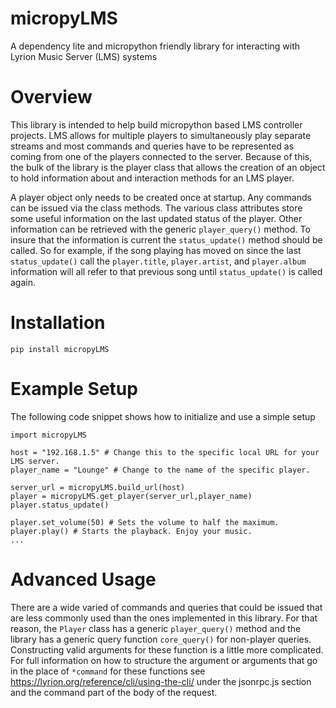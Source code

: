 # micropyLMS

A dependency lite and micropython friendly library for interacting with Lyrion Music Server (LMS) systems

# Overview

This library is intended to help build micropython based LMS controller projects. LMS allows for multiple players to simultaneously play separate streams and most commands and queries have to be represented as coming from one of the players connected to the server. Because of this, the bulk of the library is the player class that allows the creation of an object to hold information about and interaction methods for an LMS player. 

A player object only needs to be created once at startup. Any commands can be issued via the class methods. The various class attributes store some useful information on the last updated status of the player. Other information can be retrieved with the generic ``player_query()`` method. To insure that the information is current the ``status_update()`` method should be called. So for example, if the song playing has moved on since the last ``status_update()`` call the ``player.title``, ``player.artist``, and ``player.album`` information will all refer to that previous song until ``status_update()`` is called again.

# Installation

``pip install micropyLMS``

# Example Setup

The following code snippet shows how to initialize and use a simple setup
```
import micropyLMS

host = "192.168.1.5" # Change this to the specific local URL for your LMS server.
player_name = "Lounge" # Change to the name of the specific player. 

server_url = micropyLMS.build_url(host)
player = micropyLMS.get_player(server_url,player_name)
player.status_update()

player.set_volume(50) # Sets the volume to half the maximum.
player.play() # Starts the playback. Enjoy your music.
...
```

# Advanced Usage

There are a wide varied of commands and queries that could be issued that are less commonly used than the ones implemented in this library. For that reason, the ``Player`` class has a generic ``player_query()`` method and the library has a generic query function ``core_query()`` for non-player queries. Constructing valid arguments for these function is a little more complicated. For full information on how to structure the argument or arguments that go in the place of ``*command`` for these functions see https://lyrion.org/reference/cli/using-the-cli/ under the jsonrpc.js section and the command part of the body of the request.
